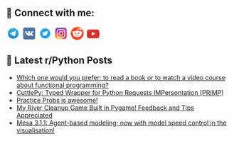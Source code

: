 ## 🔎 Connect with me:
[<img src="https://github.com/bullbesh/bullbesh/blob/main/images/Telegram.png" width="32" height="32" />](https://t.me/bullbesh)
[<img src="https://github.com/bullbesh/bullbesh/blob/main/images/VK.png" width="32" height="32" />](https://vk.com/bullbesh)
[<img src="https://github.com/bullbesh/bullbesh/blob/main/images/Twitter.png" width="32" height="32" />](https://twitter.com/bullbesh1)
[<img src="https://github.com/bullbesh/bullbesh/blob/main/images/Instagram.png" width="32" height="32" />](https://www.instagram.com/bullbesh)
[<img src="https://github.com/bullbesh/bullbesh/blob/main/images/Reddit.png" width="32" height="32" />](https://www.reddit.com/user/bullbesh)
[<img src="https://github.com/bullbesh/bullbesh/blob/main/images/YouTube.png" width="32" height="32" />](https://www.youtube.com/channel/UCtfjRs6uzgq5mfm8S06WTcg)

## 📕 Latest r/Python Posts
<!-- BLOG-POST-LIST:START -->
- [Which one would you prefer: to read a book or to watch a video course about functional programming?](https://www.reddit.com/r/Python/comments/1heck0w/which_one_would_you_prefer_to_read_a_book_or_to/)
- [CuttlePy: Typed Wrapper for Python Requests IMPersontation &lpar;PRIMP&rpar;](https://www.reddit.com/r/Python/comments/1heat1p/cuttlepy_typed_wrapper_for_python_requests/)
- [Practice Probs is awesome!](https://www.reddit.com/r/Python/comments/1heasge/practice_probs_is_awesome/)
- [My River Cleanup Game Built in Pygame! Feedback and Tips Appreciated](https://www.reddit.com/r/Python/comments/1he8hbj/my_river_cleanup_game_built_in_pygame_feedback/)
- [Mesa 3.1.1: Agent-based modeling; now with model speed control in the visualisation!](https://www.reddit.com/r/Python/comments/1he6leu/mesa_311_agentbased_modeling_now_with_model_speed/)
<!-- BLOG-POST-LIST:END -->
